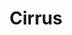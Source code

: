 ---
title:  "Cirrus"
address: "23 Barangaroo Avenue, Barangaroo, NSW 2000"
voucher_link: "https://www.cirrusdining.com.au/shop/gift-voucher/"
image: "https://www.cirrusdining.com.au/wp-content/uploads/2012/11/Cirrus-Interior-7-964x312.jpg"
---